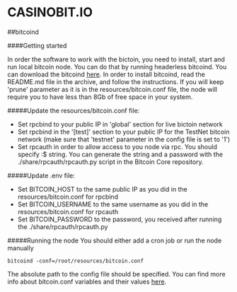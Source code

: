 # CASINOBIT.IO

##bitcoind

####Getting started

In order the software to work with the bictoin, you need to install, start and run local bitcoin node. You can do that by running headerless bitcoind.
You can download the bitcoind [here](https://bitcoin.org/bin/bitcoin-core-0.19.1/bitcoin-0.19.1-x86_64-linux-gnu.tar.gz).
In order to install bitcoind, read the README.md file in the archive, and follow the instructions.
If you will keep 'prune' parameter as it is in the resources/bitcoin.conf file, the node will require you to have less than 8Gb of free space in your system.

#####Update the resources/bitcoin.conf file:
- Set rpcbind to your public IP in 'global' section for live bictoin network
- Set rpcbind in the '[test]' section to your public IP for the TestNet bitcoin network (make sure that 'testnet' parameter in the config file is set to '1')
- Set rpcauth in order to allow access to you node via rpc. You should specify <USERNAME>:<SALT>$<HASH> string. You can generate the string and a password with the ./share/rpcauth/rpcauth.py script in the Bitcoin Core repository.

#####Update .env file:
- Set BITCOIN_HOST to the same public IP as you did in the resources/bitcoin.conf for rpcbind
- Set BITCOIN_USERNAME to the same username as you did in the resources/bitcoin.conf for rpcauth
- Set BITCOIN_PASSWORD to the password, you received after running the ./share/rpcauth/rpcauth.py

#####Running the node
You should either add a cron job or run the node manually
```
bitcoind -conf=/root/resources/bitcoin.conf
```
The absolute path to the config file should be specified.
You can find more info about bitcoin.conf variables and their values [here](https://jlopp.github.io/bitcoin-core-config-generator/).